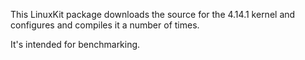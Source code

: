 This LinuxKit package downloads the source for the 4.14.1 kernel and
configures and compiles it a number of times.

It's intended for benchmarking.
